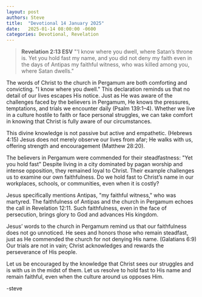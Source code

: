 ```yaml
---
layout: post
authors: Steve
title:  "Devotional 14 January 2025"
date:   2025-01-14 08:00:00 -0600
categories: Devotional, Revelation
---
```

>**Revelation 2:13 ESV**
>"‘I know where you dwell, where Satan’s throne is. Yet you hold fast my name, and you did not deny my faith even in the days of Antipas my faithful witness, who was killed among you, where Satan dwells."

The words of Christ to the church in Pergamum are both comforting and convicting. "I know where you dwell." This declaration reminds us that no detail of our lives escapes His notice. Just as He was aware of the challenges faced by the believers in Pergamum, He knows the pressures, temptations, and trials we encounter daily (Psalm 139:1–4). Whether we live in a culture hostile to faith or face personal struggles, we can take comfort in knowing that Christ is fully aware of our circumstances.

This divine knowledge is not passive but active and empathetic. (Hebrews 4:15) Jesus does not merely observe our lives from afar; He walks with us, offering strength and encouragement (Matthew 28:20).

The believers in Pergamum were commended for their steadfastness: "Yet you hold fast" Despite living in a city dominated by pagan worship and intense opposition, they remained loyal to Christ. Their example challenges us to examine our own faithfulness. Do we hold fast to Christ’s name in our workplaces, schools, or communities, even when it is costly?

Jesus specifically mentions Antipas, "my faithful witness," who was martyred. The faithfulness of Antipas and the church in Pergamum echoes the call in Revelation 12:11.  Such faithfulness, even in the face of persecution, brings glory to God and advances His kingdom.

Jesus’ words to the church in Pergamum remind us that our faithfulness does not go unnoticed. He sees and honors those who remain steadfast, just as He commended the church for not denying His name. (Galatians 6:9) Our trials are not in vain; Christ acknowledges and rewards the perseverance of His people.

Let us be encouraged by the knowledge that Christ sees our struggles and is with us in the midst of them. Let us resolve to hold fast to His name and remain faithful, even when the culture around us opposes Him.

-steve




<script src="https://www.biblegateway.com/public/link-to-us/tooltips/bglinks.js" type="text/javascript"></script>
<script type="text/javascript">
BGLinks.version = "ESV";
BGLinks.linkVerses();
</script>

